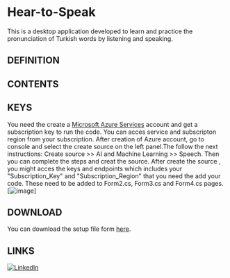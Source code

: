 # Hear-to-Speak
This is a desktop application developed to learn and practice the pronunciation of Turkish words by listening and speaking.

## DEFINITION

## CONTENTS 



## KEYS 
You need the create a [Microsoft Azure Services](https://portal.azure.com/#create/Microsoft.CognitiveServicesSpeechServices) account and get a subscription key to run the code. You can acces service and subscripton region from your subscription.
After creation of Azure account, go to console and select the create source on the left panel.The follow the next instructions:
Create source >> AI and Machine Learning >> Speech.
Then you can complete the steps and creat the source. After create the source , you might acces the keys and endpoints which includes your "Subscription_Key" and "Subscription_Region" that you need the add your code. These need to be added to Form2.cs, Form3.cs and Form4.cs pages.
[![image](https://www.linkpicture.com/q/WhatsApp-Image-2023-02-04-at-22.08.26.jpeg)]
## DOWNLOAD 

You can download the setup file form [here](https://drive.google.com/drive/folders/1KXulqEoTlYojuCza5GMs-CJN-Wq0Eqd8?usp=sharing).

## LINKS
[![LinkedIn](https://icons.iconarchive.com/icons/limav/flat-gradient-social/48/Linkedin-icon.png)](https://www.linkedin.com/in/mustafa8demir/) 



